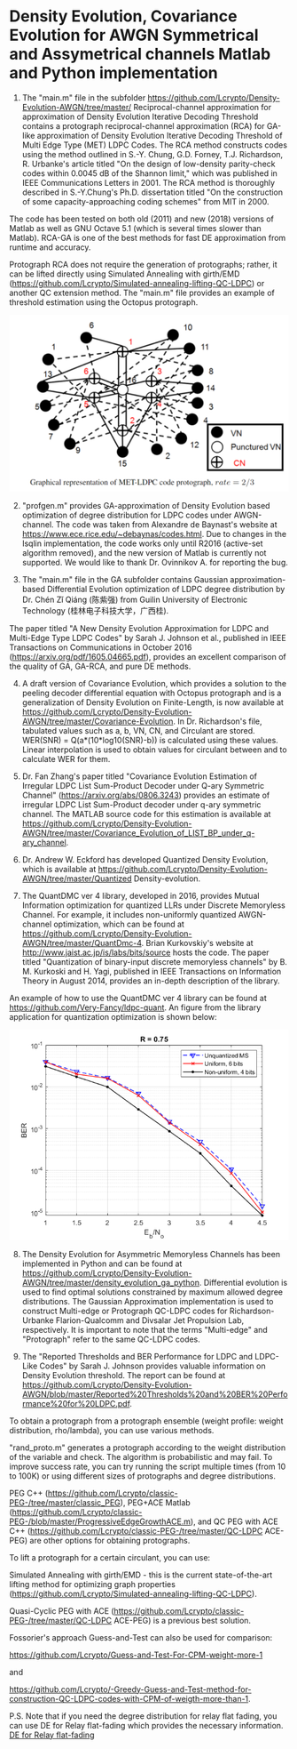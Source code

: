 # Density Evolution, Covariance Evolution for AWGN Symmetrical and Assymetrical channels Matlab and Python implementation
1. The "main.m" file in the subfolder https://github.com/Lcrypto/Density-Evolution-AWGN/tree/master/ Reciprocal-channel approximation for approximation of Density Evolution Iterative Decoding Threshold contains a protograph reciprocal-channel approximation (RCA) for GA-like approximation of Density Evolution Iterative Decoding Threshold of Multi Edge Type (MET) LDPC Codes. The RCA method constructs codes using the method outlined in S.-Y. Chung, G.D. Forney, T.J. Richardson, R. Urbanke's article titled "On the design of low-density parity-check codes within 0.0045 dB of the Shannon limit," which was published in IEEE Communications Letters in 2001. The RCA method is thoroughly described in S.-Y.Chung's Ph.D. dissertation titled "On the construction of some capacity-approaching coding schemes" from MIT in 2000.

The code has been tested on both old (2011) and new (2018) versions of Matlab as well as GNU Octave 5.1 (which is several times slower than Matlab). RCA-GA is one of the best methods for fast DE approximation from runtime and accuracy.

Protograph RCA does not require the generation of protographs; rather, it can be lifted directly using Simulated Annealing with girth/EMD (https://github.com/Lcrypto/Simulated-annealing-lifting-QC-LDPC) or another QC extension method. The "main.m" file provides an example of threshold estimation using the Octopus protograph.

![alt text](https://github.com/Lcrypto/Density-Evolution-AWGN/blob/master/Octopus.png)
 
 
2. "profgen.m" provides GA-approximation of Density Evolution based optimization of degree distribution for LDPC codes under AWGN-channel. The code was taken from Alexandre de Baynast's website at https://www.ece.rice.edu/~debaynas/codes.html. Due to changes in the lsqlin implementation, the code works only until R2016 (active-set algorithm removed), and the new version of Matlab is currently not supported. We would like to thank Dr. Ovinnikov A. for reporting the bug.


3. The "main.m" file in the GA subfolder contains Gaussian approximation-based Differential Evolution optimization of LDPC degree distribution by Dr. Chén Zǐ Qiáng (陈紫强) from Guilin University of Electronic Technology (桂林电子科技大学，广西桂).


The paper titled "A New Density Evolution Approximation for LDPC and Multi-Edge Type LDPC Codes" by Sarah J. Johnson et al., published in IEEE Transactions on Communications in October 2016 (https://arxiv.org/pdf/1605.04665.pdf), provides an excellent comparison of the quality of GA, GA-RCA, and pure DE methods.

4. A draft version of Covariance Evolution, which provides a solution to the peeling decoder differential equation with Octopus protograph and is a generalization of Density Evolution on Finite-Length, is now available at https://github.com/Lcrypto/Density-Evolution-AWGN/tree/master/Covariance-Evolution. In Dr. Richardson's file, tabulated values such as a, b, VN, CN, and Circulant are stored. WER(SNR) = Q(a*(10*log10(SNR)-b)) is calculated using these values. Linear interpolation is used to obtain values for circulant between and to calculate WER for them.

5. Dr. Fan Zhang's paper titled "Covariance Evolution Estimation of Irregular LDPC List Sum-Product Decoder under Q-ary Symmetric Channel" (https://arxiv.org/abs/0806.3243) provides an estimate of irregular LDPC List Sum-Product decoder under q-ary symmetric channel. The MATLAB source code for this estimation is available at https://github.com/Lcrypto/Density-Evolution-AWGN/tree/master/Covariance_Evolution_of_LIST_BP_under_q-ary_channel.

6. Dr. Andrew W. Eckford has developed Quantized Density Evolution, which is available at https://github.com/Lcrypto/Density-Evolution-AWGN/tree/master/Quantized Density-evolution.

7. The QuantDMC ver 4 library, developed in 2016, provides Mutual Information optimization for quantized LLRs under Discrete Memoryless Channel. For example, it includes non-uniformly quantized AWGN-channel optimization, which can be found at https://github.com/Lcrypto/Density-Evolution-AWGN/tree/master/QuantDmc-4. Brian Kurkovskiy's website at http://www.jaist.ac.jp/is/labs/bits/source hosts the code. The paper titled "Quantization of binary-input discrete memoryless channels" by B. M. Kurkoski and H. Yagi, published in IEEE Transactions on Information Theory in August 2014, provides an in-depth description of the library.

An example of how to use the QuantDMC ver 4 library can be found at https://github.com/Very-Fancy/ldpc-quant. An figure from the library application for quantization optimization is shown below: 



![alt text](https://github.com/Lcrypto/Density-Evolution-AWGN/blob/master/QuantDmc-4/075eng.png)



8. The Density Evolution for Asymmetric Memoryless Channels has been implemented in Python and can be found at https://github.com/Lcrypto/Density-Evolution-AWGN/tree/master/density_evolution_ga_python. Differential evolution is used to find optimal solutions constrained by maximum allowed degree distributions. The Gaussian Approximation implementation is used to construct Multi-edge or Protograph QC-LDPC codes for Richardson-Urbanke Flarion-Qualcomm and Divsalar Jet Propulsion Lab, respectively. It is important to note that the terms "Multi-edge" and "Protograph" refer to the same QC-LDPC codes.

9. The "Reported Thresholds and BER Performance for LDPC and LDPC-Like Codes" by Sarah J. Johnson provides valuable information on Density Evolution threshold. The report can be found at https://github.com/Lcrypto/Density-Evolution-AWGN/blob/master/Reported%20Thresholds%20and%20BER%20Performance%20for%20LDPC.pdf.




To obtain a protograph from a protograph ensemble (weight profile: weight distribution, rho/lambda), you can use various methods.

"rand_proto.m" generates a protograph according to the weight distribution of the variable and check. The algorithm is probabilistic and may fail. To improve success rate, you can try running the script multiple times (from 10 to 100K) or using different sizes of protographs and degree distributions.

PEG C++ (https://github.com/Lcrypto/classic-PEG-/tree/master/classic_PEG), PEG+ACE Matlab (https://github.com/Lcrypto/classic-PEG-/blob/master/ProgressiveEdgeGrowthACE.m), and QC PEG with ACE C++ (https://github.com/Lcrypto/classic-PEG-/tree/master/QC-LDPC ACE-PEG) are other options for obtaining protographs.

To lift a protograph for a certain circulant, you can use:

Simulated Annealing with girth/EMD - this is the current state-of-the-art lifting method for optimizing graph properties (https://github.com/Lcrypto/Simulated-annealing-lifting-QC-LDPC).

Quasi-Cyclic PEG with ACE (https://github.com/Lcrypto/classic-PEG-/tree/master/QC-LDPC ACE-PEG) is a previous best solution.

Fossorier's approach Guess-and-Test can also be used for comparison:

https://github.com/Lcrypto/Guess-and-Test-For-CPM-weight-more-1 


and


https://github.com/Lcrypto/-Greedy-Guess-and-Test-method-for-construction-QC-LDPC-codes-with-CPM-of-weigth-more-than-1.

P.S. Note that if you need the degree distribution for relay flat fading, you can use DE for Relay flat-fading which provides the necessary information. [DE for Relay flat-fading](https://github.com/Lcrypto/Density-Evolution-for-relay-flat-fading-channel-)


